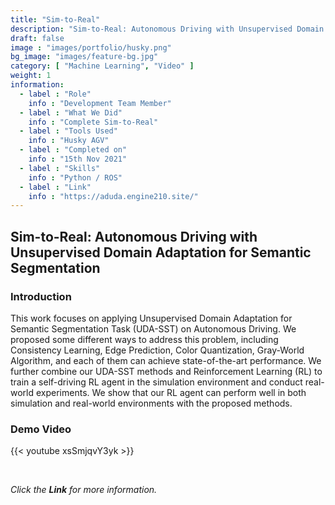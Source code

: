 ```yaml
---
title: "Sim-to-Real"
description: "Sim-to-Real: Autonomous Driving with Unsupervised Domain Adaptation for Semantic Segmentation"
draft: false
image : "images/portfolio/husky.png"
bg_image: "images/feature-bg.jpg"
category: [ "Machine Learning", "Video" ]
weight: 1
information:
  - label : "Role"
    info : "Development Team Member"
  - label : "What We Did"
    info : "Complete Sim-to-Real"
  - label : "Tools Used"
    info : "Husky AGV"
  - label : "Completed on"
    info : "15th Nov 2021"
  - label : "Skills"
    info : "Python / ROS"
  - label : "Link"
    info : "https://aduda.engine210.site/"
---
```


## Sim-to-Real: Autonomous Driving with Unsupervised Domain Adaptation for Semantic Segmentation

### Introduction
This work focuses on applying Unsupervised Domain Adaptation for Semantic Segmentation Task (UDA-SST) on Autonomous Driving. We proposed some different ways to address this problem, including Consistency Learning, Edge Prediction, Color Quantization, Gray-World Algorithm, and each of them can achieve state-of-the-art performance. We further combine our UDA-SST methods and Reinforcement Learning (RL) to train a self-driving RL agent in the simulation environment and conduct real-world experiments. We show that our RL agent can perform well in both simulation and real-world environments with the proposed methods.

### Demo Video
{{< youtube xsSmjqvY3yk >}}

</br>

*Click the **Link** for more information.*

